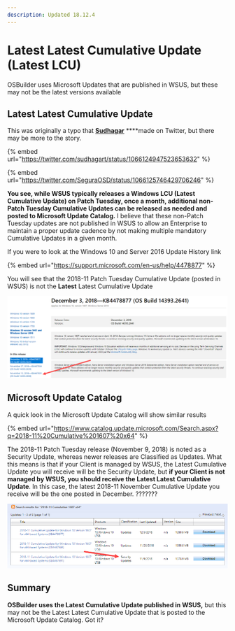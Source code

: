 ```yaml
---
description: Updated 18.12.4
---
```


# Latest Latest Cumulative Update \(Latest LCU\)

OSBuilder uses Microsoft Updates that are published in WSUS, but these may not be the latest versions available

## Latest Latest Cumulative Update

This was originally a typo that [**Sudhagar**](https://twitter.com/sudhagart) ****made on Twitter, but there may be more to the story.

{% embed url="https://twitter.com/sudhagart/status/1066124947523653632" %}

{% embed url="https://twitter.com/SeguraOSD/status/1066125746429706246" %}

**You see, while WSUS typically releases a Windows LCU \(Latest Cumulative Update\) on Patch Tuesday, once a month, additional non-Patch Tuesday Cumulative Updates can be released as needed and posted to Microsoft Update Catalog.**  I believe that these non-Patch Tuesday updates are not published in WSUS to allow an Enterprise to maintain a proper update cadence by not making multiple mandatory Cumulative Updates in a given month.

If you were to look at the Windows 10 and Server 2016 Update History link

{% embed url="https://support.microsoft.com/en-us/help/4478877" %}

You will see that the 2018-11 Patch Tuesday Cumulative Update \(posted in WSUS\) is not the **Latest** Latest Cumulative Update

![2018-11 Patch Tuesday \(November 13, 2018\)](../../../../.gitbook/assets/2018-12-04_17-11-24%20%281%29.png)

## Microsoft Update Catalog

A quick look in the Microsoft Update Catalog will show similar results

{% embed url="https://www.catalog.update.microsoft.com/Search.aspx?q=2018-11%20Cumulative%201607%20x64" %}

The 2018-11 Patch Tuesday release \(November 9, 2018\) is noted as a Security Update, whereas newer releases are Classified as Updates.  What this means is that if your Client is managed by WSUS, the Latest Cumulative Update you will receive will be the Security Update, but **if your Client is not managed by WSUS, you should receive the Latest Latest Cumulative Update**.  In this case, the latest 2018-11 November Cumulative Update you receive will be the one posted in December.  ???????

![2018-11 Patch Tuesday Security Update](../../../../.gitbook/assets/2018-12-04_17-09-43.png)

## Summary

**OSBuilder uses the Latest Cumulative Update published in WSUS,** but this may not be the Latest Latest Cumulative Update that is posted to the Microsoft Update Catalog.  Got it?



